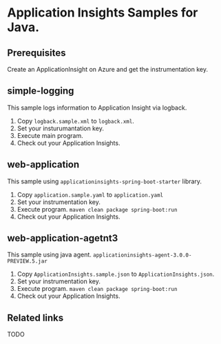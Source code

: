 # Application Insights Samples for Java.

## Prerequisites

Create an ApplicationInsight on Azure and get the instrumentation key.

## simple-logging

This sample logs information to Application Insight via logback.

1. Copy `logback.sample.xml` to `logback.xml`.
2. Set your insturumantation key.
3. Execute main program.
4. Check out your Application Insights.

## web-application

This sample using `applicationinsights-spring-boot-starter` library.

1. Copy `application.sample.yaml` to `application.yaml`
2. Set your instrumentation key.
3. Execute program. `maven clean package spring-boot:run`
4. Check out your Application Insights.

## web-application-agetnt3

This sample using java agent. `applicationinsights-agent-3.0.0-PREVIEW.5.jar` 

1. Copy `ApplicationInsights.sample.json` to `ApplicationInsights.json`.
2. Set your instrumentation key.
3. Execute program. `maven clean package spring-boot:run`
4. Check out your Application Insights.

## Related links

TODO


